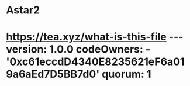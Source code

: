 # Astar2
# https://tea.xyz/what-is-this-file --- version: 1.0.0 codeOwners:   - '0xc61eccdD4340E8235621eF6a019a6aEd7D5BB7d0' quorum: 1
